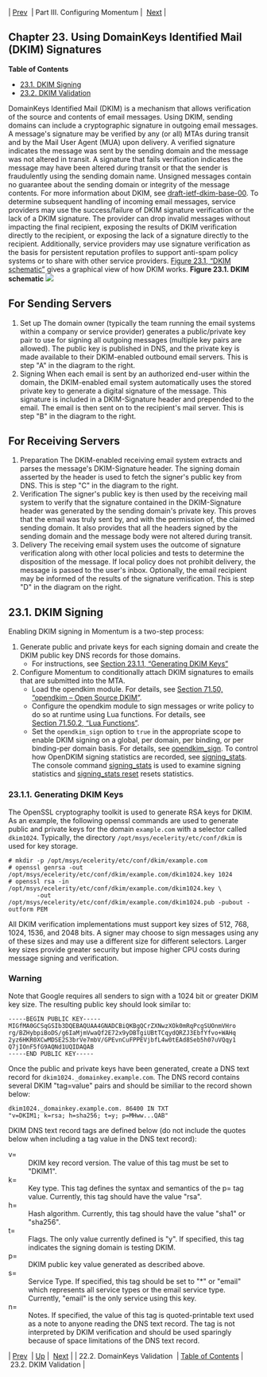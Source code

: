 | [Prev](using_domainkeys.validation)  | Part III. Configuring Momentum |  [Next](using_dkim.validation) |
## Chapter 23. Using DomainKeys Identified Mail (DKIM) Signatures
**Table of Contents**

* [23.1\. DKIM Signing](using_dkim#using_dkim.signing)
* [23.2\. DKIM Validation](using_dkim.validation)

DomainKeys Identified Mail (DKIM) is a mechanism that allows verification of the source and contents of email messages. Using DKIM, sending domains can include a cryptographic signature in outgoing email messages. A message's signature may be verified by any (or all) MTAs during transit and by the Mail User Agent (MUA) upon delivery. A verified signature indicates the message was sent by the sending domain and the message was not altered in transit. A signature that fails verification indicates the message may have been altered during transit or that the sender is fraudulently using the sending domain name. Unsigned messages contain no guarantee about the sending domain or integrity of the message contents. For more information about DKIM, see [draft-ietf-dkim-base-00](http://tools.ietf.org/html/draft-ietf-dkim-base-00).
To determine subsequent handling of incoming email messages, service providers may use the success/failure of DKIM signature verification or the lack of a DKIM signature. The provider can drop invalid messages without impacting the final recipient, exposing the results of DKIM verification directly to the recipient, or exposing the lack of a signature directly to the recipient. Additionally, service providers may use signature verification as the basis for persistent reputation profiles to support anti-spam policy systems or to share with other service providers.
[Figure 23.1, “DKIM schematic”](using_dkim#figure_dkim_schematic "Figure 23.1. DKIM schematic") gives a graphical view of how DKIM works.
<a name="figure_dkim_schematic"></a>
**Figure 23.1. DKIM schematic**
![](images/gr_dkeys_1.gif)
## For Sending Servers
1.  Set up
    The domain owner (typically the team running the email systems within a company or service provider) generates a public/private key pair to use for signing all outgoing messages (multiple key pairs are allowed). The public key is published in DNS, and the private key is made available to their DKIM-enabled outbound email servers. This is step "A" in the diagram to the right.
2.  Signing
    When each email is sent by an authorized end-user within the domain, the DKIM-enabled email system automatically uses the stored private key to generate a digital signature of the message. This signature is included in a DKIM-Signature header and prepended to the email. The email is then sent on to the recipient's mail server. This is step "B" in the diagram to the right.
## For Receiving Servers
1.  Preparation
    The DKIM-enabled receiving email system extracts and parses the message's DKIM-Signature header. The signing domain asserted by the header is used to fetch the signer's public key from DNS. This is step "C" in the diagram to the right.
2.  Verification
    The signer's public key is then used by the receiving mail system to verify that the signature contained in the DKIM-Signature header was generated by the sending domain's private key. This proves that the email was truly sent by, and with the permission of, the claimed sending domain. It also provides that all the headers signed by the sending domain and the message body were not altered during transit.
3.  Delivery
    The receiving email system uses the outcome of signature verification along with other local policies and tests to determine the disposition of the message. If local policy does not prohibit delivery, the message is passed to the user's inbox. Optionally, the email recipient may be informed of the results of the signature verification. This is step "D" in the diagram on the right.
## 23.1. DKIM Signing
Enabling DKIM signing in Momentum is a two-step process:
1.  Generate public and private keys for each signing domain and create the DKIM public key DNS records for those domains.
    *   For instructions, see [Section 23.1.1, “Generating DKIM Keys”](using_dkim#using_dkim.generating "23.1.1. Generating DKIM Keys")
2.  Configure Momentum to conditionally attach DKIM signatures to emails that are submitted into the MTA.
    *   Load the opendkim module. For details, see [Section 71.50, “opendkim – Open Source DKIM”](modules.opendkim "71.50. opendkim – Open Source DKIM").
    *   Configure the opendkim module to sign messages or write policy to do so at runtime using Lua functions. For details, see [Section 71.50.2, “Lua Functions”](modules.opendkim#modules.opendkim.lua.functions "71.50.2. Lua Functions").
    *   Set the `opendkim_sign` option to `true` in the appropriate scope to enable DKIM signing on a global, per domain, per binding, or per binding-per domain basis. For details, see [opendkim_sign](conf.ref.opendkim_sign "opendkim_sign").
To control how OpenDKIM signing statistics are recorded, see [signing_stats](conf.ref.signing_stats "signing_stats"). The console command [signing_stats](console_commands.signing_stats "signing_stats") is used to examine signing statistics and [signing_stats reset](console_commands.signing_stats_reset "signing_stats reset") resets statistics.
### 23.1.1. Generating DKIM Keys
The OpenSSL cryptography toolkit is used to generate RSA keys for DKIM. As an example, the following openssl commands are used to generate public and private keys for the domain `example.com` with a selector called `dkim1024`. Typically, the directory `/opt/msys/ecelerity/etc/conf/dkim` is used for key storage.
```
# mkdir -p /opt/msys/ecelerity/etc/conf/dkim/example.com
# openssl genrsa -out /opt/msys/ecelerity/etc/conf/dkim/example.com/dkim1024.key 1024
# openssl rsa -in /opt/msys/ecelerity/etc/conf/dkim/example.com/dkim1024.key \
        -out /opt/msys/ecelerity/etc/conf/dkim/example.com/dkim1024.pub -pubout -outform PEM
```
All DKIM verification implementations must support key sizes of 512, 768, 1024, 1536, and 2048 bits. A signer may choose to sign messages using any of these sizes and may use a different size for different selectors. Larger key sizes provide greater security but impose higher CPU costs during message signing and verification.
### Warning
Note that Google requires all senders to sign with a 1024 bit or greater DKIM key size.
The resulting public key should look similar to:
```
-----BEGIN PUBLIC KEY-----
MIGfMA0GCSqGSIb3DQEBAQUAA4GNADCBiQKBgQCrZXNwzXOk0mRqPcgSUOnmVHro
rg/BZHybpiBoDS/g6IaMjmVwaQf2E72x9yDBTgiUBtTCqydQRZJ3EbfYfvo+WAHq
2yz6HKR0XCwMDSE2S3brVe7mbV/GPEvnCuFPPEVjbfL4w0tEAd8Seb5h07uVQqy1
Q7jIOnF5fG9AQNd1UQIDAQAB
-----END PUBLIC KEY-----
```
Once the public and private keys have been generated, create a DNS text record for `dkim1024._domainkey.example.com`. The DNS record contains several DKIM "tag=value" pairs and should be similiar to the record shown below:
```
dkim1024._domainkey.example.com. 86400 IN TXT
"v=DKIM1; k=rsa; h=sha256; t=y; p=MHww...QAB"
```
DKIM DNS text record tags are defined below (do not include the quotes below when including a tag value in the DNS text record):
<dl class="variablelist">
<dt>v=</dt>
<dd>
DKIM key record version. The value of this tag must be set to "DKIM1".
</dd>
<dt>k=</dt>
<dd>
Key type. This tag defines the syntax and semantics of the p= tag value. Currently, this tag should have the value "rsa".
</dd>
<dt>h=</dt>
<dd>
Hash algorithm. Currently, this tag should have the value "sha1" or "sha256".
</dd>
<dt>t=</dt>
<dd>
Flags. The only value currently defined is "y". If specified, this tag indicates the signing domain is testing DKIM.
</dd>
<dt>p=</dt>
<dd>
DKIM public key value generated as described above.
</dd>
<dt>s=</dt>
<dd>
Service Type. If specified, this tag should be set to "*" or "email" which represents all service types or the email service type. Currently, "email" is the only service using this key.
</dd>
<dt>n=</dt>
<dd>
Notes. If specified, the value of this tag is quoted-printable text used as a note to anyone reading the DNS text record. The tag is not interpreted by DKIM verification and should be used sparingly because of space limitations of the DNS text record.
</dd>
</dl>

| [Prev](using_domainkeys.validation)  | [Up](p.configuration) |  [Next](using_dkim.validation) |
| 22.2. DomainKeys Validation  | [Table of Contents](index) |  23.2. DKIM Validation |
